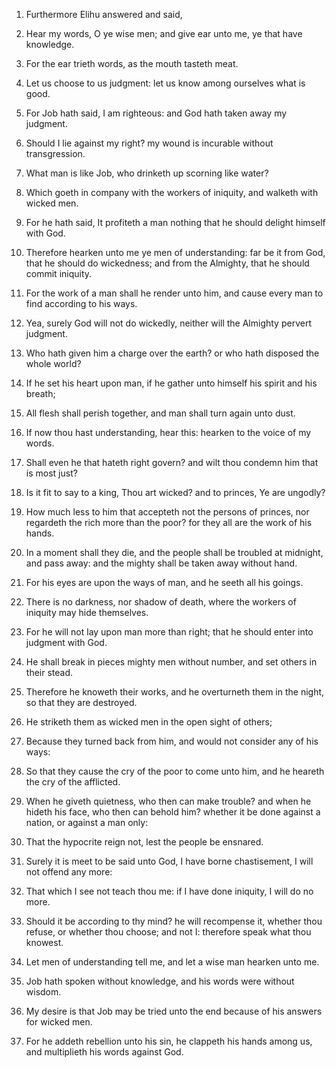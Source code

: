 1. Furthermore Elihu answered and said,

2. Hear my words, O ye
wise men; and give ear unto me, ye that have knowledge.

3. For the ear trieth words, as the mouth tasteth meat.

4. Let us choose to us judgment: let us know among ourselves what is
good.

5. For Job hath said, I am righteous: and God hath taken away my
judgment.

6. Should I lie against my right? my wound is incurable without
transgression.

7. What man is like Job, who drinketh up scorning like water?

8. Which goeth in company with the workers of iniquity, and walketh with
wicked men.

9. For he hath said, It profiteth a man nothing that he should
delight himself with God.

10. Therefore hearken unto me ye men of understanding: far be it
from God, that he should do wickedness; and from the Almighty, that he
should commit iniquity.

11. For the work of a man shall he render unto him, and cause every
man to find according to his ways.

12. Yea, surely God will not do wickedly, neither will the Almighty
pervert judgment.

13. Who hath given him a charge over the earth? or who hath disposed
the whole world?

14. If he set his heart upon man, if he gather
unto himself his spirit and his breath;

15. All flesh shall perish
together, and man shall turn again unto dust.

16. If now thou hast understanding, hear this: hearken to the voice
of my words.

17. Shall even he that hateth right govern? and wilt thou condemn
him that is most just?

18. Is it fit to say to a king, Thou art
wicked? and to princes, Ye are ungodly?

19. How much less to him
that accepteth not the persons of princes, nor regardeth the rich more
than the poor? for they all are the work of his hands.

20. In a moment shall they die, and the people shall be troubled at
midnight, and pass away: and the mighty shall be taken away without
hand.

21. For his eyes are upon the ways of man, and he seeth all his
goings.

22. There is no darkness, nor shadow of death, where the workers of
iniquity may hide themselves.

23. For he will not lay upon man more than right; that he should
enter into judgment with God.

24. He shall break in pieces mighty men without number, and set
others in their stead.

25. Therefore he knoweth their works, and he overturneth them in the
night, so that they are destroyed.

26. He striketh them as wicked men in the open sight of others;

27. Because they turned back from him, and would not consider any of
his ways:

28. So that they cause the cry of the poor to come unto
him, and he heareth the cry of the afflicted.

29. When he giveth quietness, who then can make trouble? and when he
hideth his face, who then can behold him? whether it be done against a
nation, or against a man only:

30. That the hypocrite reign not,
lest the people be ensnared.

31. Surely it is meet to be said unto God, I have borne
chastisement, I will not offend any more:

32. That which I see not
teach thou me: if I have done iniquity, I will do no more.

33. Should it be according to thy mind? he will recompense it,
whether thou refuse, or whether thou choose; and not I: therefore
speak what thou knowest.

34. Let men of understanding tell me, and let a wise man hearken
unto me.

35. Job hath spoken without knowledge, and his words were without
wisdom.

36. My desire is that Job may be tried unto the end because of his
answers for wicked men.

37. For he addeth rebellion unto his sin, he clappeth his hands
among us, and multiplieth his words against God.